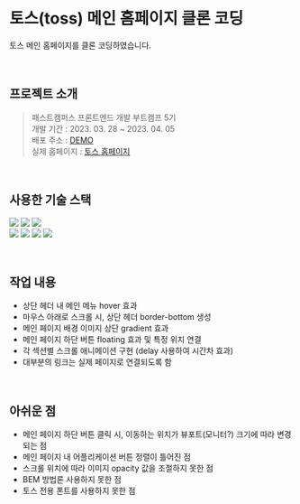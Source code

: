 # 토스(toss) 메인 홈페이지 클론 코딩
토스 메인 홈페이지를 클론 코딩하였습니다.

<br />

## 프로젝트 소개
> 패스트캠퍼스 프론트엔드 개발 부트캠프 5기<br />
> 개발 기간 : 2023. 03. 28 ~ 2023. 04. 05<br />
> 배포 주소 : [DEMO](https://funny-vacherin-5977e2.netlify.app/)<br />
> 실제 홈페이지 : [토스 홈페이지](https://toss.im/)<br />

<br />

## 사용한 기술 스택
<img src="https://img.shields.io/badge/HTML-E34F26?style=flat&logo=HTML5&logoColor=white"/></a>
<img src="https://img.shields.io/badge/CSS-1572B6?style=flat&logo=CSS3&logoColor=white"/></a>
<img src="https://img.shields.io/badge/JavaScript-F7DF1E?style=flat&logo=JavaScript&logoColor=white"/></a>
<br />
<img src="https://img.shields.io/badge/MacOS-000000?style=flat&logo=Apple&logoColor=white"/></a>
<img src="https://img.shields.io/badge/Visual Studio Code-007ACC?style=flat&logo=Visual Studio Code&logoColor=white"/></a>
<img src="https://img.shields.io/badge/Git-F05032?style=flat&logo=Git&logoColor=white"/></a>
<img src="https://img.shields.io/badge/GitHub-181717?style=flat&logo=GitHub&logoColor=white"/></a>

<br />

## 작업 내용
- 상단 헤더 내 메인 메뉴 hover 효과
- 마우스 아래로 스크롤 시, 상단 헤더 border-bottom 생성
- 메인 페이지 배경 이미지 상단 gradient 효과
- 메인 페이지 하단 버튼 floating 효과 및 특정 위치 연결
- 각 섹션별 스크롤 애니메이션 구현 (delay 사용하여 시간차 효과)
- 대부분의 링크는 실제 페이지로 연결되도록 함<br />

<br />

## 아쉬운 점
- 메인 페이지 하단 버튼 클릭 시, 이동하는 위치가 뷰포트(모니터?) 크기에 따라 변경되는 점
- 메인 페이지 내 어플리케이션 버튼 정렬이 틀어진 점
- 스크롤 위치에 따라 이미지 opacity 값을 조절하지 못한 점
- BEM 방법론 사용하지 못한 점
- 토스 전용 폰트를 사용하지 못한 점